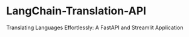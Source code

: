 # LangChain-Translation-API
Translating Languages Effortlessly: A FastAPI and Streamlit Application

